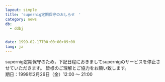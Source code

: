 ```yaml
---
layout: simple
title: 'supernig定期保守のおしらせ　'
category: news
db:
  - ddbj


date: 1999-02-17T00:00:00+09:00
lang: ja
---
```


supernig定期保守のため，下記日程におきましてsupernigのサービスを停止させていただきます。 皆様のご理解とご協力をお願い致します。<br>期日：1999年2月26日（金）12:00 ～ 21:00
